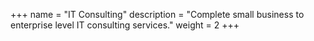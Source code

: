 +++
name = "IT Consulting"
description = "Complete small business to enterprise level IT consulting services."
weight = 2
+++
